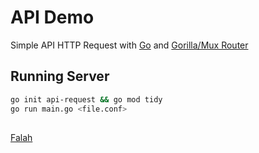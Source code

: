 # API Demo

Simple API HTTP Request with [Go](https://pkg.go.dev/net/http/) and [Gorilla/Mux Router](https://github.com/gorilla/mux)

## Running Server
```bash
go init api-request && go mod tidy
go run main.go <file.conf>
```
##
[Falah](https://falah.web.id)